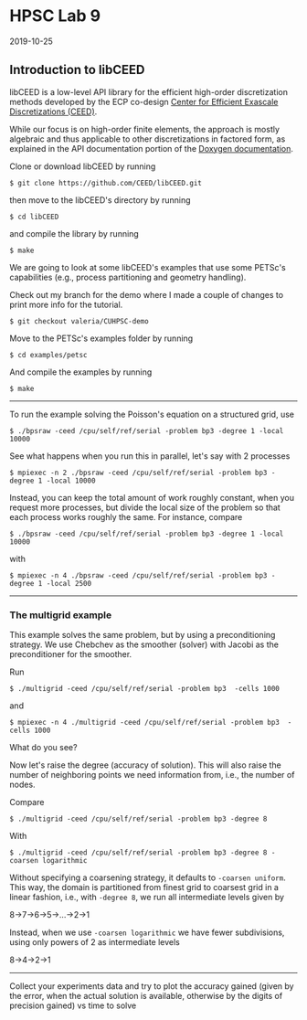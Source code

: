 # HPSC Lab 9
2019-10-25

## Introduction to libCEED

libCEED is a low-level API library for the efficient
high-order discretization methods developed by the ECP co-design [Center for
Efficient Exascale Discretizations (CEED)](http://ceed.exascaleproject.org).

While our focus is on high-order finite elements, the approach is mostly
algebraic and thus applicable to other discretizations in factored form, as
explained in the API documentation portion of the [Doxygen documentation](https://codedocs.xyz/CEED/libCEED/md_doc_libCEEDapi.html).

Clone or download libCEED by running

```
$ git clone https://github.com/CEED/libCEED.git
```

then move to the libCEED's directory by running
```
$ cd libCEED
```

and compile the library by running
```
$ make
```


We are going to look at some libCEED's examples that use some PETSc's capabilities 
(e.g., process partitioning and geometry handling).

Check out my branch for the demo where I made a couple of changes to print more info for the tutorial.

```
$ git checkout valeria/CUHPSC-demo
```

Move to the PETSc's examples folder by running
```
$ cd examples/petsc
```

And compile the examples by running 
```
$ make
```


-----

To run the example solving the Poisson's equation on a structured grid, use
```
$ ./bpsraw -ceed /cpu/self/ref/serial -problem bp3 -degree 1 -local 10000

```

See what happens when you run this in parallel, let's say with 2 processes
```
$ mpiexec -n 2 ./bpsraw -ceed /cpu/self/ref/serial -problem bp3 -degree 1 -local 10000

```
Instead, you can keep the total amount of work roughly constant, when you request more processes, 
but divide the local size of the problem so that each process works roughly the same. For instance, compare 
```
$ ./bpsraw -ceed /cpu/self/ref/serial -problem bp3 -degree 1 -local 10000
```

with 

```
$ mpiexec -n 4 ./bpsraw -ceed /cpu/self/ref/serial -problem bp3 -degree 1 -local 2500
```

-----

### The multigrid example
This example solves the same problem, but by using a preconditioning strategy. We use Chebchev as the smoother (solver) 
with Jacobi as the preconditioner for the smoother.

Run

```
$ ./multigrid -ceed /cpu/self/ref/serial -problem bp3  -cells 1000
```
and 

```
$ mpiexec -n 4 ./multigrid -ceed /cpu/self/ref/serial -problem bp3  -cells 1000
```

What do you see? 

Now let's raise the degree (accuracy of solution). 
This will also raise the number of neighboring points we need information from, i.e., the number of nodes.

Compare

```
$ ./multigrid -ceed /cpu/self/ref/serial -problem bp3 -degree 8 
```

With
```
$ ./multigrid -ceed /cpu/self/ref/serial -problem bp3 -degree 8 -coarsen logarithmic
```

Without specifying a coarsening strategy, it defaults to `-coarsen uniform`. 
This way, the domain is partitioned from finest grid to coarsest grid in a linear fashion, i.e.,
with `-degree 8`, we run all intermediate levels given by

8->7->6->5->...->2->1

Instead, when we use `-coarsen logarithmic` we have fewer subdivisions, using only powers of 2 as intermediate levels

8->4->2->1

-----

Collect your experiments data and try to plot the accuracy gained 
(given by the error, when the actual solution is available, otherwise by the digits of precision gained) vs time to solve
